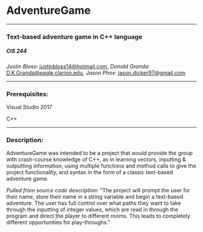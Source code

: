 # AdventureGame
-----
### Text-based adventure game in C++ language
##### CIS 244

*Justin Bloss*: justinbloss14@hotmail.com, *Donald Granda*: D.K.Granda@eagle.clarion.edu, *Jason Phox*: jason.dicker97@gmail.com

----

### Prerequisites:
Visual Studio 2017

C++

----

### Description:
AdventureGame was intended to be a project that would provide the group with crash-course knowledge of C++, as in learning vectors, inputting & outputting information, using multiple functions and method calls to give the project functionality, and syntax in the form of a classic text-based adventure game.

*Pulled from source code description*:
"The project will prompt the user for their name, store their name in a string variable and begin a text-based adventure. The user has full control over what paths they want to take through the inputting of integer values, which are read in through the program and direct the player to different rooms. This leads to completely different opportunities for play-throughs."
